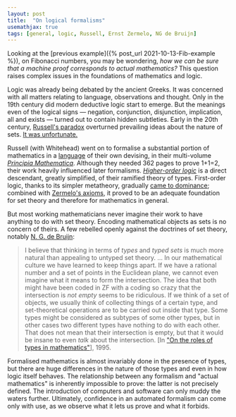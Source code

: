 ```yaml
---
layout: post
title:  "On logical formalisms"
usemathjax: true 
tags: [general, logic, Russell, Ernst Zermelo, NG de Bruijn]
---
```


Looking at the [previous example]({% post_url 2021-10-13-Fib-example %}), on Fibonacci numbers, you may be wondering, *how we can be sure that a machine proof corresponds to actual mathematics?* This question raises complex issues in the foundations of mathematics and logic.

Logic was already being debated by the ancient Greeks. It was concerned with all matters relating to language, observations and thought. Only in the 19th century did modern deductive logic start to emerge. But the meanings even of the logical signs — negation, conjunction, disjunction, implication, all and exists — turned out to contain hidden subtleties. Early in the 20th century, [Russell's paradox](https://plato.stanford.edu/entries/russell-paradox/) overturned prevailing ideas about the nature of sets. [It was unfortunate.](https://existentialcomics.com/comic/416)

Russell (with Whitehead) went on to formalise a substantial portion of mathematics in a [language](https://plato.stanford.edu/entries/pm-notation/) of their own devising, in their multi-volume [*Principia Mathematica*](https://www.cambridge.org/gb/academic/subjects/mathematics/logic-categories-and-sets/principia-mathematica-56-2nd-edition). Although they needed 362 pages to prove 1+1=2, their work heavily influenced later formalisms. [*Higher-order logic*](https://plato.stanford.edu/entries/logic-higher-order/) is a direct descendant, greatly simplified, of their ramified theory of types. First-order logic, thanks to its simpler metatheory, gradually [came to dominance](https://plato.stanford.edu/entries/logic-firstorder-emergence/); combined with [Zermelo's axioms](https://plato.stanford.edu/entries/zermelo-set-theory/), it proved to be an adequate foundation for set theory and therefore for mathematics in general.

But most working mathematicians never imagine their work to have anything to do with set theory. Encoding mathematical objects as sets is no concern of theirs. A few rebelled openly against the doctrines of set theory, notably [N. G. de Bruijn](https://mathshistory.st-andrews.ac.uk/Biographies/De_Bruijn/): 

> I believe that thinking in terms of *types* and *typed sets* is much more natural than appealing to untyped set theory. ... In our mathematical culture we have learned to keep things apart. If we have a rational number and a set of points in the Euclidean plane, we cannot even imagine what it means to form the intersection. The idea that both might have been coded in ZF with a coding so crazy that the intersection is *not empty* seems to be ridiculous. If we think of a set of objects, we usually think of collecting things of a certain type, and set-theoretical operations are to be carried out inside that type. Some types might be considered as subtypes of some other types, but in other cases two different types have nothing to do with each other. That does not mean that their intersection is empty, but that it would be insane to even *talk* about the intersection. 
> [In ["On the roles of types in mathematics"](https://research.tue.nl/en/publications/on-the-roles-of-types-in-mathematics)], 1995.

Formalised mathematics is almost invariably done in the presence of types, but there are huge differences in the nature of those types and even in how logic itself behaves. 
The relationship between any formalism and "actual mathematics" is inherently impossible to prove: the latter is not precisely defined. The introduction of computers and software can only muddy the waters further. Ultimately, confidence in an automated formalism can come only with use, as we observe what it lets us prove and what it forbids.
